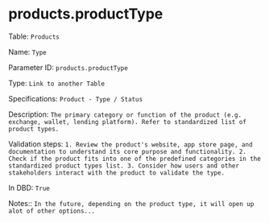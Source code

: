 # products.productType

Table: ```Products```

Name: ```Type```

Parameter ID: ```products.productType```

Type: ```Link to another Table```

Specifications: ```Product - Type / Status```

Description: ```The primary category or function of the product (e.g. exchange, wallet, lending platform). Refer to standardized list of product types.```

Validation steps: ```1. Review the product's website, app store page, and documentation to understand its core purpose and functionality.
2. Check if the product fits into one of the predefined categories in the standardized product types list.
3. Consider how users and other stakeholders interact with the product to validate the type.```

In DBD: ```True```

Notes:: ```In the future, depending on the product type, it will open up alot of other options...```


